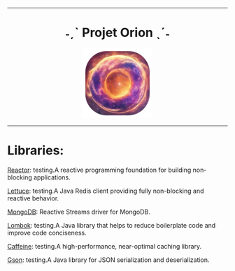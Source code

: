***

<h1 align="center">˗ˏˋ Projet Orion ˎˊ˗</h1>

<p align="center">
  <img width="160" height="160" src="img/rounded.png">
</p>

***

# Libraries:

[Reactor](https://github.com/reactor/reactor-core):  testing.A reactive programming foundation for building non-blocking applications.

[Lettuce](https://github.com/lettuce-io/lettuce-core): testing.A Java Redis client providing fully non-blocking and reactive behavior.

[MongoDB](https://github.com/mongodb/mongo-java-driver/tree/master/driver-reactive-streams): Reactive Streams driver for MongoDB.

[Lombok](https://github.com/projectlombok/lombok): testing.A Java library that helps to reduce boilerplate code and improve code conciseness.

[Caffeine](https://github.com/ben-manes/caffeine): testing.A high-performance, near-optimal caching library.

[Gson](https://github.com/google/gson): testing.A Java library for JSON serialization and deserialization.